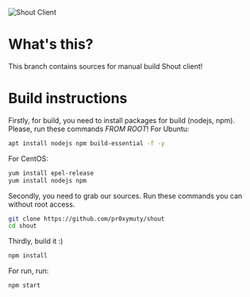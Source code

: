 ![Shout Client](http://i.imgur.com/baQjLOql.png)
# What's this?

This branch contains sources for manual build Shout client!

# Build instructions
Firstly, for build, you need to install packages for build (nodejs, npm). Please, run these commands *FROM ROOT*!
For Ubuntu:
```bash
apt install nodejs npm build-essential -f -y
```
For CentOS:
```bash
yum install epel-release
yum install nodejs npm
```

Secondly, you need to grab our sources. Run these commands you can without root access.
```bash
git clone https://github.com/pr0xymuty/shout
cd shout
```
Thirdly, build it :)
```bash
npm install 
```
For run, run:

```bash
npm start
```



